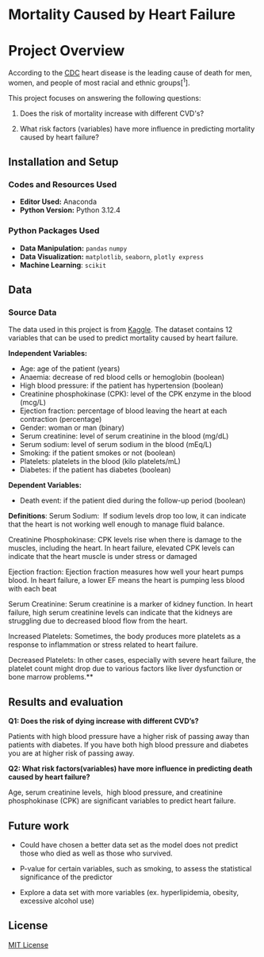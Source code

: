 # Mortality Caused by Heart Failure

# Project Overview

According to the [CDC](https://www.cdc.gov/heart-disease/data-research/facts-stats/index.html) heart disease is the leading cause of death for men, women, and people of most racial and ethnic groups$[^1]$. 
 
This project focuses on answering the following questions:

1. Does the risk of mortality increase with different CVD's?
    
2. What risk factors (variables) have more influence in predicting mortality caused by heart failure?
## Installation and Setup

### Codes and Resources Used

- **Editor Used:** Anaconda
- **Python Version:** Python 3.12.4

### Python Packages Used

- **Data Manipulation:** `pandas` `numpy`
- **Data Visualization:** `matplotlib`, `seaborn`, `plotly express`
- **Machine Learning**: `scikit`

## Data
### Source Data

The data used in this project is from [Kaggle](https://www.kaggle.com/datasets/whenamancodes/heart-failure-clinical-records/data). The dataset contains 12 variables that can be used to predict mortality caused by heart failure. 

**Independent Variables:**

- Age: age of the patient (years)
- Anaemia: decrease of red blood cells or hemoglobin (boolean)
- High blood pressure: if the patient has hypertension (boolean)
- Creatinine phosphokinase (CPK): level of the CPK enzyme in the blood (mcg/L)
- Ejection fraction: percentage of blood leaving the heart at each contraction (percentage)
- Gender: woman or man (binary)
- Serum creatinine: level of serum creatinine in the blood (mg/dL)
- Serum sodium: level of serum sodium in the blood (mEq/L)
- Smoking: if the patient smokes or not (boolean)
- Platelets: platelets in the blood (kilo platelets/mL)
- Diabetes: if the patient has diabetes (boolean)

**Dependent Variables:** 

- Death event: if the patient died during the follow-up period (boolean)

**Definitions**:
Serum Sodium:  If sodium levels drop too low, it can indicate that the heart is not working well enough to manage fluid balance.

Creatinine Phosphokinase: CPK levels rise when there is damage to the muscles, including the heart. In heart failure, elevated CPK levels can indicate that the heart muscle is under stress or damaged

Ejection fraction: Ejection fraction measures how well your heart pumps blood. In heart failure, a lower EF means the heart is pumping less blood with each beat

Serum Creatinine: Serum creatinine is a marker of kidney function. In heart failure, high serum creatinine levels can indicate that the kidneys are struggling due to decreased blood flow from the heart.

Increased Platelets: Sometimes, the body produces more platelets as a response to inflammation or stress related to heart failure.
  
Decreased Platelets: In other cases, especially with severe heart failure, the platelet count might drop due to various factors like liver dysfunction or bone marrow problems.**
## Results and evaluation

**Q1: Does the risk of dying increase with different CVD’s?**

Patients with high blood pressure have a higher risk of passing away than patients with diabetes. If you have both high blood pressure and diabetes you are at higher risk of passing away.


**Q2: What risk factors(variables) have more influence in predicting death caused by heart failure?**

Age, serum creatinine levels,  high blood pressure, and creatinine phosphokinase (CPK) are significant variables to predict heart failure.

## Future work

- Could have chosen a better data set as the model does not predict those who died as well as those who survived.

- P-value for certain variables, such as smoking, to assess the statistical significance of the predictor

- Explore a data set with more variables (ex. hyperlipidemia, obesity, excessive alcohol use)

## License

[MIT License](https://opensource.org/license/mit/)
